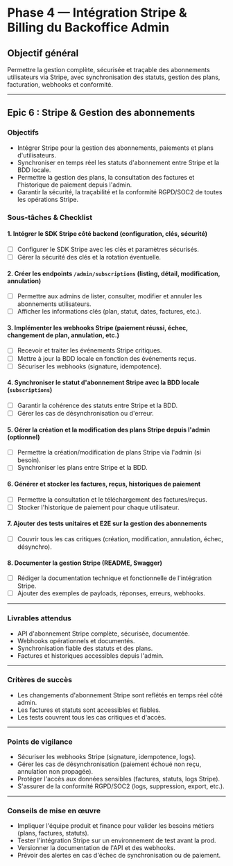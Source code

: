 # Phase 4 — Intégration Stripe & Billing du Backoffice Admin

## Objectif général
Permettre la gestion complète, sécurisée et traçable des abonnements utilisateurs via Stripe, avec synchronisation des statuts, gestion des plans, facturation, webhooks et conformité.

---

## Epic 6 : Stripe & Gestion des abonnements

### Objectifs
- Intégrer Stripe pour la gestion des abonnements, paiements et plans d'utilisateurs.
- Synchroniser en temps réel les statuts d'abonnement entre Stripe et la BDD locale.
- Permettre la gestion des plans, la consultation des factures et l'historique de paiement depuis l'admin.
- Garantir la sécurité, la traçabilité et la conformité RGPD/SOC2 de toutes les opérations Stripe.

### Sous-tâches & Checklist

#### 1. Intégrer le SDK Stripe côté backend (configuration, clés, sécurité)
- [ ] Configurer le SDK Stripe avec les clés et paramètres sécurisés.
- [ ] Gérer la sécurité des clés et la rotation éventuelle.

#### 2. Créer les endpoints `/admin/subscriptions` (listing, détail, modification, annulation)
- [ ] Permettre aux admins de lister, consulter, modifier et annuler les abonnements utilisateurs.
- [ ] Afficher les informations clés (plan, statut, dates, factures, etc.).

#### 3. Implémenter les webhooks Stripe (paiement réussi, échec, changement de plan, annulation, etc.)
- [ ] Recevoir et traiter les événements Stripe critiques.
- [ ] Mettre à jour la BDD locale en fonction des événements reçus.
- [ ] Sécuriser les webhooks (signature, idempotence).

#### 4. Synchroniser le statut d'abonnement Stripe avec la BDD locale (`subscriptions`)
- [ ] Garantir la cohérence des statuts entre Stripe et la BDD.
- [ ] Gérer les cas de désynchronisation ou d'erreur.

#### 5. Gérer la création et la modification des plans Stripe depuis l'admin (optionnel)
- [ ] Permettre la création/modification de plans Stripe via l'admin (si besoin).
- [ ] Synchroniser les plans entre Stripe et la BDD.

#### 6. Générer et stocker les factures, reçus, historiques de paiement
- [ ] Permettre la consultation et le téléchargement des factures/reçus.
- [ ] Stocker l'historique de paiement pour chaque utilisateur.

#### 7. Ajouter des tests unitaires et E2E sur la gestion des abonnements
- [ ] Couvrir tous les cas critiques (création, modification, annulation, échec, désynchro).

#### 8. Documenter la gestion Stripe (README, Swagger)
- [ ] Rédiger la documentation technique et fonctionnelle de l'intégration Stripe.
- [ ] Ajouter des exemples de payloads, réponses, erreurs, webhooks.

---

### Livrables attendus
- API d'abonnement Stripe complète, sécurisée, documentée.
- Webhooks opérationnels et documentés.
- Synchronisation fiable des statuts et des plans.
- Factures et historiques accessibles depuis l'admin.

---

### Critères de succès
- Les changements d'abonnement Stripe sont reflétés en temps réel côté admin.
- Les factures et statuts sont accessibles et fiables.
- Les tests couvrent tous les cas critiques et d'accès.

---

### Points de vigilance
- Sécuriser les webhooks Stripe (signature, idempotence, logs).
- Gérer les cas de désynchronisation (paiement échoué non reçu, annulation non propagée).
- Protéger l'accès aux données sensibles (factures, statuts, logs Stripe).
- S'assurer de la conformité RGPD/SOC2 (logs, suppression, export, etc.).

---

### Conseils de mise en œuvre
- Impliquer l'équipe produit et finance pour valider les besoins métiers (plans, factures, statuts).
- Tester l'intégration Stripe sur un environnement de test avant la prod.
- Versionner la documentation de l'API et des webhooks.
- Prévoir des alertes en cas d'échec de synchronisation ou de paiement. 
